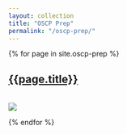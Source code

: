 ```yaml
---
layout: collection
title: "OSCP Prep"
permalink: "/oscp-prep/"
---
```


{% for page in site.oscp-prep %}

<a href="{{ page.url | prepend: site.baseurl }}">
  <H2>{{page.title}}</H2><br>
  <img src="{{page.picture}}">
</a>


{% endfor %} 

<!-- <ul>
  {% for page in site.oscp-prep %}
    <li>
      <a href="{{ page.url }}">{{ page.title }}</a>
      - {{ page.headline }}
    </li>
  {% endfor %}
</ul> -->
